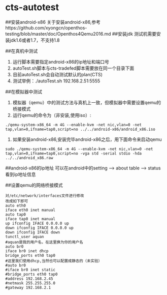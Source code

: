 # cts-autotest
##安装android-x86
关于安装android-x86,参考https://github.com/xyongcn/openthos-testing/blob/master/doc/Openthos4Qemu2016.md
##安装jdk
测试机需要安装jdk1.6或者1.7，不支持1.8

##在真机中测试
1. 运行脚本需要指定android-x86的ip地址和端口号
1. autoTest.sh脚本与cts-tradefed脚本需要放在同一个目录下面
1. 目前autoTest.sh会自动测试默认的plan(CTS)
1. 测试举例：./autoTest.sh 192.168.2.51:5555

##在模拟器中测试
1. 模拟器（qemu）中的测试方法与真机上一致，但模拟器中需要设置qemu的桥接模式
1. 运行qemu的命令为（非安装,使用iso）:

  `./qemu-system-x86_64 -m 4G --enable-kvm -net nic,vlan=0 -net tap,vlan=0,ifname=tap0,script=no ../../android-x86/android_x86.iso`

1. 如果安装android-x86,安装完毕android-x86之后，用下面命令来启动qemu

  `sudo ./qemu-system-x86_64 -m 4G --enable-kvm -net nic,vlan=0 -net tap,vlan=0,ifname=tap0,script=no -vga std -serial stdio -hda ../../android_x86.raw`

##android-x86的ip地址
可以在android中的setting --> about table --> status 看到ip地址信息
 
##设置qemu的网络桥接模式
```
对/etc/network/interfaces文件进行修改
改成如下即可
auto eth0
iface eth0 inet manual
auto tap0
iface tap0 inet manual
up ifconfig IFACE 0.0.0.0 up 
down ifconfig IFACE 0.0.0.0 up 
down ifconfig IFACE down
tunctl_user aquan      
#aquan是我的用户名，在这里换为你的用户名
auto br0
iface br0 inet dhcp
bridge_ports eth0 tap0
#这里我们使用dhcp,当然也可以配置成静态的（未实验）
#auto br0
#iface br0 inet static      
#bridge_ports eth0 tap0
#address 192.168.2.45
#netmask 255.255.255.0
#gateway 192.168.2.1
```
